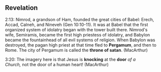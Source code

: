 ## Revelation

2:13: Nimrod, a grandson of Ham, founded the great cities of Babel: Erech, Accad, Calneh, and Nineveh (Gen 10:10-11). It was at Babel that the first organized system of idolatry began with the tower built there. Nimrod's wife, Semiramis, became the first high priestess of idolatry, and Babylon became the fountainhead of all evil systems of religion. When Babylon was destroyed, the pagan high priest at that time fled to **Pergamum**, and then to Rome. The city of Pergamum is called the **throne of satan**. (MacArthur)

3:20: The imagery here is that Jesus is **knocking** at the **door** *of a Church,* not the door of a human heart! (MacArthur)

<p class="c2 c10"></p>

<p class="c2 c10"></p>

<p class="c2 c10"></p>

<p class="c2 c10"></p>

<p class="c2 c10"></p>

<p class="c2 c10"></p>

<p class="c2 c10"></p>

<p class="c2 c10"></p>

<p class="c2 c10"></p>

<p class="c2 c10"></p>

<p class="c2 c10"></p>

<p class="c2 c10"></p>

<p class="c2 c10"></p>

<p class="c2 c10"></p>

<p class="c2 c10"></p>

<p class="c2 c10"></p>

<p class="c2 c10"></p>

<p class="c2 c10"></p>

<p class="c2 c10"></p>

<p class="c2 c10"></p>

<p class="c2 c10"></p>

<p class="c2 c10"></p>

<p class="c2 c10"></p>

<p class="c2 c10"></p>

<p class="c2 c10"></p>

<p class="c2 c10"></p>

<p class="c2 c10"></p>

<p class="c2 c10"></p>

<p class="c2 c10"></p>

<p class="c2 c10"></p>

<p class="c2 c10"></p>

<p class="c2 c10"></p>